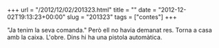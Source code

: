 +++
url = "/2012/12/02/201323.html"
title = ""
date = "2012-12-02T19:13:23+00:00"
slug = "201323"
tags = ["contes"]
+++

"Ja tenim la seva comanda." Però ell no havia demanat res. Torna a casa amb la caixa. L'obre. Dins hi ha una pistola automàtica.
